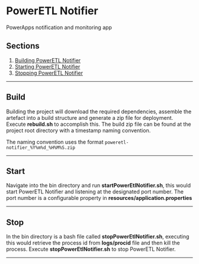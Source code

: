 # PowerETL Notifier
PowerApps notification and monitoring app



## Sections
1. [Building PowerETL Notifier](#build)
1. [Starting PowerETL Notifier](#start)
2. [Stopping PowerETL Notifier](#stop)


---

## Build
Building the project will download the required dependencies, assemble the artefact into a build structure and generate a zip file for deployment. Execute __rebuild.sh__ to accomplish this. The build zip file can be found at the project root directory with a timestamp naming convention.  

The naming convention uses the format `poweretl-notifier_%Y%m%d_%H%M%S.zip`



---
## Start
Navigate into the bin directory and run __startPowerEtlNotifier.sh__, this would start PowerETL Notifier and listening at the designated port number. The port number is a configurable property in __resources/application.properties__

---
## Stop
In the bin directory is a bash file called __stopPowerEtlNotifier.sh__, executing this would retrieve the process id from __logs/procid__ file and then kill the process. Execute __stopPowerEtlNotifier.sh__ to stop PowerETL Notifier. 

---




